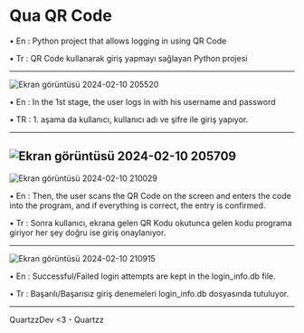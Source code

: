 # Qua QR Code

• En : Python project that allows logging in using QR Code    

• Tr : QR Code kullanarak giriş yapmayı sağlayan Python projesi  
______
![Ekran görüntüsü 2024-02-10 205520](https://github.com/QuartzzDev/Qua_QR-Code/assets/69876083/30fea90d-a6af-4e62-bed4-127e073f3b1e)      

• En : In the 1st stage, the user logs in with his username and password  

• TR : 1. aşama da kullanıcı, kullanıcı adı ve şifre ile giriş yapıyor. 
____

![Ekran görüntüsü 2024-02-10 205709](https://github.com/QuartzzDev/Qua_QR-Code/assets/69876083/a2f54bbb-f684-46a6-8569-21071123aeb3)      
-----
![Ekran görüntüsü 2024-02-10 210029](https://github.com/QuartzzDev/Qua_QR-Code/assets/69876083/c38c6497-7d85-4554-ae39-0363ffe97ef5)       

• En : Then, the user scans the QR Code on the screen and enters the code into the program, and if everything is correct, the entry is confirmed.   

• Tr : Sonra kullanıcı, ekrana gelen QR Kodu okutunca gelen kodu programa giriyor her şey doğru ise giriş onaylanıyor.  
____

![Ekran görüntüsü 2024-02-10 210915](https://github.com/QuartzzDev/Qua_QR-Code/assets/69876083/eed2de6d-62f5-4332-83bd-d8b7c0b65156)    

• En : Successful/Failed login attempts are kept in the login_info.db file.    

• Tr : Başarılı/Başarısız giriş denemeleri login_info.db dosyasında tutuluyor.  
____

QuartzzDev <3 - Quartzz
